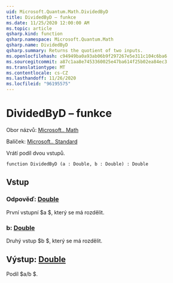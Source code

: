 ```yaml
---
uid: Microsoft.Quantum.Math.DividedByD
title: DividedByD – funkce
ms.date: 11/25/2020 12:00:00 AM
ms.topic: article
qsharp.kind: function
qsharp.namespace: Microsoft.Quantum.Math
qsharp.name: DividedByD
qsharp.summary: Returns the quotient of two inputs.
ms.openlocfilehash: c94949ba0a93ab06b9f297267e5e311c104c6ba6
ms.sourcegitcommit: a87c1aa8e7453360025e47ba614f25b02ea84ec3
ms.translationtype: MT
ms.contentlocale: cs-CZ
ms.lasthandoff: 11/26/2020
ms.locfileid: "96195575"
---
```

# <a name="dividedbyd-function"></a>DividedByD – funkce

Obor názvů: [Microsoft.. Math](xref:Microsoft.Quantum.Math)

Balíček: [Microsoft.. Standard](https://nuget.org/packages/Microsoft.Quantum.Standard)


Vrátí podíl dvou vstupů.

```qsharp
function DividedByD (a : Double, b : Double) : Double
```


## <a name="input"></a>Vstup

### <a name="a--double"></a>Odpověď: [Double](xref:microsoft.quantum.lang-ref.double)

První vstupní $a $, který se má rozdělit.


### <a name="b--double"></a>b: [Double](xref:microsoft.quantum.lang-ref.double)

Druhý vstup $b $, který se má rozdělit.



## <a name="output--double"></a>Výstup: [Double](xref:microsoft.quantum.lang-ref.double)

Podíl $a/b $.